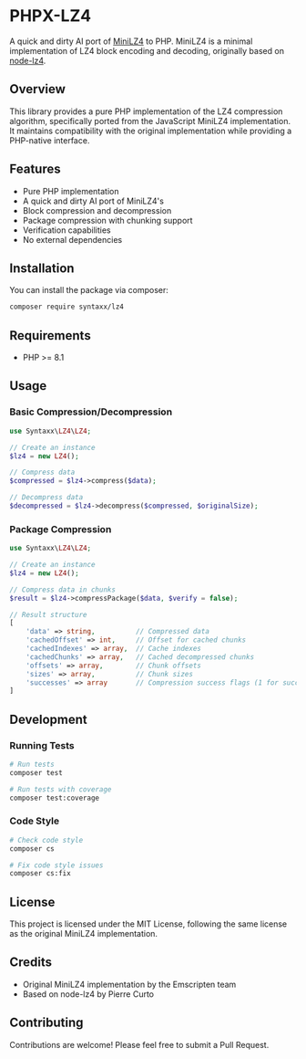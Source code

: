 # PHPX-LZ4

A quick and dirty AI port of [MiniLZ4](https://github.com/emscripten-core/emscripten/blob/main/third_party/mini-lz4.js) to PHP. MiniLZ4 is a minimal implementation of LZ4 block encoding and decoding, originally based on [node-lz4](https://github.com/pierrec/node-lz4).

## Overview

This library provides a pure PHP implementation of the LZ4 compression algorithm, specifically ported from the JavaScript MiniLZ4 implementation. It maintains compatibility with the original implementation while providing a PHP-native interface.

## Features

- Pure PHP implementation
- A quick and dirty AI port of MiniLZ4's
- Block compression and decompression
- Package compression with chunking support
- Verification capabilities
- No external dependencies

## Installation

You can install the package via composer:

```bash
composer require syntaxx/lz4
```

## Requirements

- PHP >= 8.1


## Usage

### Basic Compression/Decompression

```php
use Syntaxx\LZ4\LZ4;

// Create an instance
$lz4 = new LZ4();

// Compress data
$compressed = $lz4->compress($data);

// Decompress data
$decompressed = $lz4->decompress($compressed, $originalSize);
```

### Package Compression

```php
use Syntaxx\LZ4\LZ4;

// Create an instance
$lz4 = new LZ4();

// Compress data in chunks
$result = $lz4->compressPackage($data, $verify = false);

// Result structure
[
    'data' => string,          // Compressed data
    'cachedOffset' => int,     // Offset for cached chunks
    'cachedIndexes' => array,  // Cache indexes
    'cachedChunks' => array,   // Cached decompressed chunks
    'offsets' => array,        // Chunk offsets
    'sizes' => array,          // Chunk sizes
    'successes' => array       // Compression success flags (1 for success, 0 for failure)
]
```

## Development

### Running Tests

```bash
# Run tests
composer test

# Run tests with coverage
composer test:coverage
```

### Code Style

```bash
# Check code style
composer cs

# Fix code style issues
composer cs:fix
```

## License

This project is licensed under the MIT License, following the same license as the original MiniLZ4 implementation.

## Credits

- Original MiniLZ4 implementation by the Emscripten team
- Based on node-lz4 by Pierre Curto

## Contributing

Contributions are welcome! Please feel free to submit a Pull Request. 
